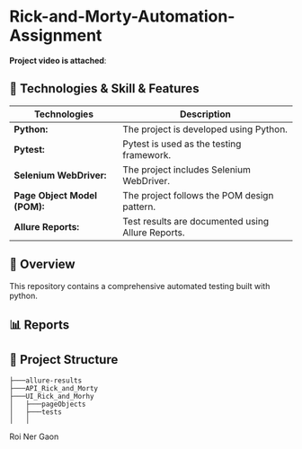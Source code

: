 # Rick-and-Morty-Automation-Assignment
**Project video is attached**:


## 📑 Technologies & Skill & Features
| Technologies      | Description |
| ----------- | ----------- |
| **Python:**      | The project is developed using Python. |
| **Pytest:**   | Pytest is used as the testing framework.        |
| **Selenium WebDriver:**   | The project includes Selenium WebDriver.      |
| **Page Object Model (POM):**   | The project follows the POM design pattern.        |
| **Allure Reports:**   | Test results are documented using Allure Reports.        |

## 📖 Overview
This repository contains a comprehensive automated testing built with python.

## 📊 Reports


## 📁 Project Structure
```      
├───allure-results
├───API_Rick_and_Morty
├───UI_Rick_and_Morhy
│   ├───pageObjects
│   ├───tests
│   │   

```
Roi Ner Gaon 








